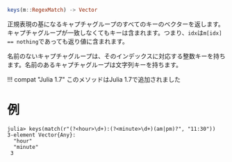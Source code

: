 ```julia
keys(m::RegexMatch) -> Vector
```

正規表現の基になるキャプチャグループのすべてのキーのベクターを返します。キャプチャグループが一致しなくてもキーは含まれます。つまり、`idx`は`m[idx] == nothing`であっても返り値に含まれます。

名前のないキャプチャグループは、そのインデックスに対応する整数キーを持ちます。名前のあるキャプチャグループは文字列キーを持ちます。

!!! compat "Julia 1.7"
    このメソッドはJulia 1.7で追加されました


# 例

```jldoctest
julia> keys(match(r"(?<hour>\d+):(?<minute>\d+)(am|pm)?", "11:30"))
3-element Vector{Any}:
  "hour"
  "minute"
 3
```
